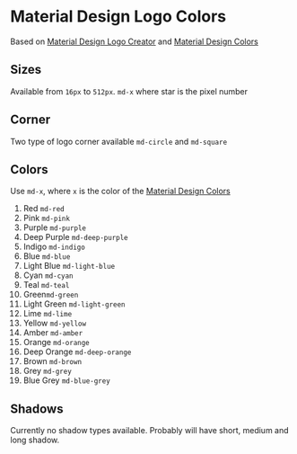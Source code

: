 # Material Design Logo Colors
Based on [Material Design Logo Creator](http://mdbootstrap.com/material-design-logo-generator/) and [Material Design Colors](http://www.materialui.co/colors)

## Sizes
Available from <code>16px</code> to <code>512px</code>. <code>md-x</code> where star is the pixel number

## Corner
Two type of logo corner available <code>md-circle</code> and <code>md-square</code>

## Colors
Use <code>md-x</code>, where <code>x</code> is the color of the [Material Design Colors](http://www.materialui.co/colors)

1. Red	<code>md-red</code>
2. Pink	<code>md-pink</code>
3. Purple <code>md-purple</code>
4. Deep Purple <code>md-deep-purple</code>
5. Indigo	<code>md-indigo</code>
6. Blue	<code>md-blue</code>
7. Light Blue <code>md-light-blue</code>
8. Cyan	<code>md-cyan</code>
9. Teal	<code>md-teal</code>
10. Green<code>md-green</code>
11. Light Green <code>md-light-green</code>
12. Lime <code>md-lime</code>
13. Yellow <code>md-yellow</code>
14. Amber	<code>md-amber</code>
15. Orange <code>md-orange</code>
16. Deep Orange	<code>md-deep-orange</code>
17. Brown	<code>md-brown</code>
18. Grey <code>md-grey</code>
19. Blue Grey <code>md-blue-grey</code>


## Shadows
Currently no shadow types available. Probably will have short, medium and long shadow.
